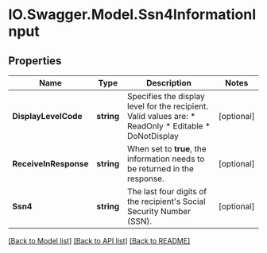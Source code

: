 # IO.Swagger.Model.Ssn4InformationInput
## Properties

Name | Type | Description | Notes
------------ | ------------- | ------------- | -------------
**DisplayLevelCode** | **string** | Specifies the display level for the recipient.  Valid values are:   * ReadOnly * Editable * DoNotDisplay | [optional] 
**ReceiveInResponse** | **string** | When set to **true**, the information needs to be returned in the response. | [optional] 
**Ssn4** | **string** | The last four digits of the recipient&#39;s Social Security Number (SSN). | [optional] 

[[Back to Model list]](../README.md#documentation-for-models) [[Back to API list]](../README.md#documentation-for-api-endpoints) [[Back to README]](../README.md)

